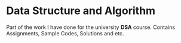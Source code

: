 # Data Structure and Algorithm
Part of the work I have done for the university **DSA** course. Contains Assignments, Sample Codes, Solutions and etc.

